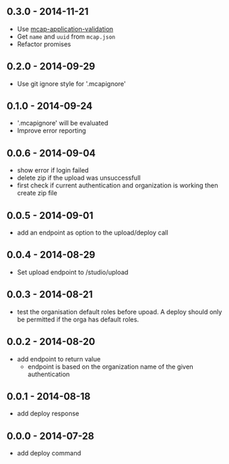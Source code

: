 
## 0.3.0 - 2014-11-21
- Use [mcap-application-validation](https://github.com/mwaylabs/mcap-application-validation)
- Get `name` and `uuid` from `mcap.json`
- Refactor promises

## 0.2.0 - 2014-09-29
- Use git ignore style for '.mcapignore'

## 0.1.0 - 2014-09-24
- '.mcapignore' will be evaluated
- Improve error reporting

## 0.0.6 - 2014-09-04
- show error if login failed
- delete zip if the upload was unsuccessfull
- first check if current authentication and organization is working then create zip file

## 0.0.5 - 2014-09-01
- add an endpoint as option to the upload/deploy call

## 0.0.4 - 2014-08-29
- Set upload endpoint to /studio/upload

## 0.0.3 - 2014-08-21
- test the organisation default roles before upoad. A deploy should only be permitted if the orga has default roles.

## 0.0.2 - 2014-08-20
- add endpoint to return value
    - endpoint is based on the organization name of the given authentication

## 0.0.1 - 2014-08-18
- add deploy response

## 0.0.0 - 2014-07-28
- add deploy command
